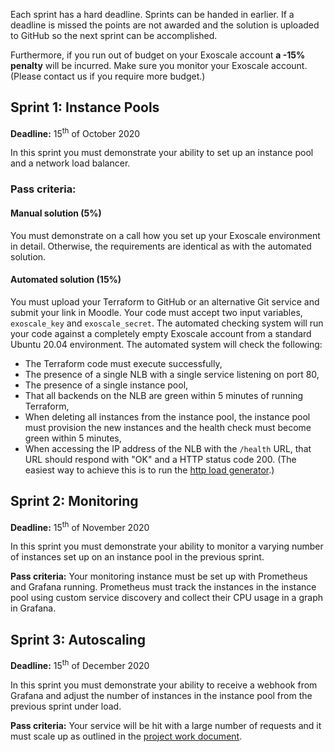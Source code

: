 Each sprint has a hard deadline. Sprints can be handed in earlier. If a deadline is missed the points are not awarded and the solution is uploaded to GitHub so the next sprint can be accomplished.

Furthermore, if you run out of budget on your Exoscale account **a -15% penalty** will be incurred. Make sure you monitor your Exoscale account. (Please contact us if you require more budget.) 

## Sprint 1: Instance Pools

**Deadline:** 15<sup>th</sup> of October 2020 

In this sprint you must demonstrate your ability to set up an instance pool and a network load balancer.

### Pass criteria:

#### Manual solution (5%)

You must demonstrate on a call how you set up your Exoscale environment in detail. Otherwise, the requirements are identical as with the automated solution.

#### Automated solution (15%)

You must upload your Terraform to GitHub or an alternative Git service and submit your link in Moodle. Your code must accept two input variables, `exoscale_key` and `exoscale_secret`. The automated checking system will run your code against a completely empty Exoscale account from a standard Ubuntu 20.04 environment. The automated system will check the following:

- The Terraform code must execute successfully,
- The presence of a single NLB with a single service listening on port 80,
- The presence of a single instance pool,
- That all backends on the NLB are green within 5 minutes of running Terraform,
- When deleting all instances from the instance pool, the instance pool must provision the new instances and the health check must become green within 5 minutes,
- When accessing the IP address of the NLB with the `/health` URL, that URL should respond with "OK" and a HTTP status code 200. (The easiest way to achieve this is to run the [http load generator](https://github.com/FH-Cloud-Computing/http-load-generator).)

## Sprint 2: Monitoring

**Deadline:** 15<sup>th</sup> of November 2020

In this sprint you must demonstrate your ability to monitor a varying number of instances set up on an instance pool in the previous sprint.

**Pass criteria:** Your monitoring instance must be set up with Prometheus and Grafana running.
Prometheus must track the instances in the instance pool using custom service discovery and collect their CPU usage in a graph in Grafana.

## Sprint 3: Autoscaling

**Deadline:** 15<sup>th</sup> of December 2020

In this sprint you must demonstrate your ability to receive a webhook from Grafana and adjust the number of instances in the instance pool from the previous sprint under load.

**Pass criteria:** Your service will be hit with a large number of requests and it must scale up as outlined in the [project work document](/projectwork).
